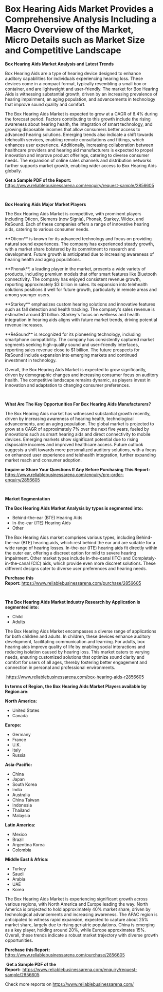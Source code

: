 <p><h1>Box Hearing Aids Market Provides a Comprehensive Analysis Including a Macro Overview of the Market, Micro Details such as Market Size and Competitive Landscape</h1></p><p><strong>Box Hearing Aids Market Analysis and Latest Trends</strong></p>
<p><p>Box Hearing Aids are a type of hearing device designed to enhance auditory capabilities for individuals experiencing hearing loss. These devices come in a compact format, typically resembling a small box or container, and are lightweight and user-friendly. The market for Box Hearing Aids is witnessing substantial growth, driven by an increasing prevalence of hearing impairment, an aging population, and advancements in technology that improve sound quality and comfort.</p><p>The Box Hearing Aids Market is expected to grow at a CAGR of 8.4% during the forecast period. Factors contributing to this growth include the rising awareness about hearing health, the integration of smart technology, and growing disposable incomes that allow consumers better access to advanced hearing solutions. Emerging trends also indicate a shift towards telehealth services, enabling remote consultations and fittings, which enhances user experience. Additionally, increasing collaboration between healthcare providers and hearing aid manufacturers is expected to propel innovation and improve product offerings, catering to diverse consumer needs. The expansion of online sales channels and distribution networks further supports market growth, enabling wider access to Box Hearing Aids globally.</p></p>
<p><strong>Get a Sample PDF of the Report:&nbsp;</strong> <a href="https://www.reliablebusinessarena.com/enquiry/request-sample/2856605?utm_campaign=2928&utm_medium=2&utm_source=Github&utm_content=ia&utm_term=12032025&utm_id=box-hearing-aids">https://www.reliablebusinessarena.com/enquiry/request-sample/2856605</a></p>
<p>&nbsp;</p>
<p><strong>Box Hearing Aids Major Market Players</strong></p>
<p><p>The Box Hearing Aids Market is competitive, with prominent players including Oticon, Siemens (now Signia), Phonak, Starkey, Widex, and ReSound. Each of these companies offers a range of innovative hearing aids, catering to various consumer needs.</p><p>**Oticon** is known for its advanced technology and focus on providing natural sound experiences. The company has experienced steady growth, with a market share bolstered by its commitment to research and development. Future growth is anticipated due to increasing awareness of hearing health and aging populations.</p><p>**Phonak**, a leading player in the market, presents a wide variety of products, including premium models that offer smart features like Bluetooth connectivity. The company has enjoyed consistent revenue growth, reporting approximately $3 billion in sales. Its expansion into telehealth solutions positions it well for future growth, particularly in remote areas and among younger users.</p><p>**Starkey** emphasizes custom hearing solutions and innovative features such as fall detection and health tracking. The company's sales revenue is estimated around $1 billion. Starkey's focus on wellness and health integration in hearing aids aligns with future market trends, driving potential revenue increases.</p><p>**ReSound** is recognized for its pioneering technology, including smartphone compatibility. The company has consistently captured market segments seeking high-quality sound and user-friendly interfaces, reporting sales revenue close to $1 billion. The future prospects for ReSound include expansion into emerging markets and continued investment in technology.</p><p>Overall, the Box Hearing Aids Market is expected to grow significantly, driven by demographic changes and increasing consumer focus on auditory health. The competitive landscape remains dynamic, as players invest in innovation and adaptation to changing consumer preferences.</p></p>
<p>&nbsp;</p>
<p><strong>What Are The Key Opportunities For Box Hearing Aids Manufacturers?</strong></p>
<p><p>The Box Hearing Aids market has witnessed substantial growth recently, driven by increasing awareness of hearing health, technological advancements, and an aging population. The global market is projected to grow at a CAGR of approximately 7% over the next five years, fueled by innovations such as smart hearing aids and direct connectivity to mobile devices. Emerging markets show significant potential due to rising disposable incomes and improved healthcare access. Future outlook suggests a shift towards more personalized auditory solutions, with a focus on enhanced user experience and telehealth integration, further expanding market reach and consumer adoption.</p></p>
<p><strong>Inquire or Share Your Questions If Any Before Purchasing This Report:</strong> <a href="https://www.reliablebusinessarena.com/enquiry/pre-order-enquiry/2856605?utm_campaign=2928&utm_medium=2&utm_source=Github&utm_content=ia&utm_term=12032025&utm_id=box-hearing-aids">https://www.reliablebusinessarena.com/enquiry/pre-order-enquiry/2856605</a></p>
<p>&nbsp;</p>
<p><strong>Market Segmentation</strong></p>
<p><strong>The Box Hearing Aids Market Analysis by types is segmented into:</strong></p>
<p><ul><li>Behind-the-ear (BTE) Hearing Aids</li><li>In-the-ear (ITE) Hearing Aids</li><li>Other</li></ul></p>
<p><p>The Box Hearing Aids market comprises various types, including Behind-the-ear (BTE) hearing aids, which rest behind the ear and are suitable for a wide range of hearing losses. In-the-ear (ITE) hearing aids fit directly within the outer ear, offering a discreet option for mild to severe hearing impairment. Other market types include In-the-canal (ITC) and Completely-in-the-canal (CIC) aids, which provide even more discreet solutions. These different designs cater to diverse user preferences and hearing needs.</p></p>
<p><strong>Purchase this Report:&nbsp;</strong><a href="https://www.reliablebusinessarena.com/purchase/2856605?utm_campaign=2928&utm_medium=2&utm_source=Github&utm_content=ia&utm_term=12032025&utm_id=box-hearing-aids">https://www.reliablebusinessarena.com/purchase/2856605</a></p>
<p>&nbsp;</p>
<p><strong>The Box Hearing Aids Market Industry Research by Application is segmented into:</strong></p>
<p><ul><li>Child</li><li>Adults</li></ul></p>
<p><p>The Box Hearing Aids Market encompasses a diverse range of applications for both children and adults. In children, these devices enhance auditory development, facilitating communication and learning. For adults, box hearing aids improve quality of life by enabling social interactions and reducing isolation caused by hearing loss. This market caters to varying needs, ensuring customized solutions that optimize sound clarity and comfort for users of all ages, thereby fostering better engagement and connection in personal and professional environments.</p></p>
<p><a href="https://www.reliablebusinessarena.com/box-hearing-aids-r2856605?utm_campaign=2928&utm_medium=2&utm_source=Github&utm_content=ia&utm_term=12032025&utm_id=box-hearing-aids">&nbsp;https://www.reliablebusinessarena.com/box-hearing-aids-r2856605</a></p>
<p><strong>In terms of Region, the Box Hearing Aids Market Players available by Region are:</strong></p>
<p>
    <p> <strong> North America: </strong>
        <ul>
            <li>United States</li>
            <li>Canada</li>
        </ul>
        </p> 
    <p> <strong> Europe: </strong>
        <ul>
            <li>Germany</li>
            <li>France</li>
            <li>U.K.</li>
            <li>Italy</li>
            <li>Russia</li>
        </ul>
        </p> 
    <p> <strong> Asia-Pacific: </strong>
        <ul>
            <li>China</li>
            <li>Japan</li>
            <li>South Korea</li>
            <li>India</li>
            <li>Australia</li>
            <li>China Taiwan</li>
            <li>Indonesia</li>
            <li>Thailand</li>
            <li>Malaysia</li>
        </ul>
        </p> 
    <p> <strong> Latin America: </strong>
        <ul>
            <li>Mexico</li>
            <li>Brazil</li>
            <li>Argentina Korea</li>
            <li>Colombia</li>
        </ul>
        </p> 
    <p> <strong> Middle East & Africa: </strong>
        <ul>
            <li>Turkey</li>
            <li>Saudi</li>
            <li>Arabia</li>
            <li>UAE</li>
            <li>Korea</li>
        </ul>
    </p>
    </p>
<p><p>The Box Hearing Aids Market is experiencing significant growth across various regions, with North America and Europe leading the way. North America is projected to hold approximately 40% market share, driven by technological advancements and increasing awareness. The APAC region is anticipated to witness rapid expansion, expected to capture about 25% market share, largely due to rising geriatric populations. China is emerging as a key player, holding around 20%, while Europe approximates 15%. Overall, these trends indicate a robust market trajectory with diverse growth opportunities.</p></p>
<p><strong>Purchase this Report: </strong><a href="https://www.reliablebusinessarena.com/purchase/2856605?utm_campaign=2928&utm_medium=2&utm_source=Github&utm_content=ia&utm_term=12032025&utm_id=box-hearing-aids">https://www.reliablebusinessarena.com/purchase/2856605</a></p>
<p>&nbsp;<strong>Get a Sample PDF of the Report:&nbsp;&nbsp;</strong><a href="https://www.reliablebusinessarena.com/enquiry/request-sample/2856605?utm_campaign=2928&utm_medium=2&utm_source=Github&utm_content=ia&utm_term=12032025&utm_id=box-hearing-aids">https://www.reliablebusinessarena.com/enquiry/request-sample/2856605</a></p>
<p><strong></strong></p>
<p>Check more reports on <a href="https://www.reliablebusinessarena.com/?utm_campaign=2928&utm_medium=2&utm_source=Github&utm_content=ia&utm_term=12032025&utm_id=box-hearing-aids">https://www.reliablebusinessarena.com/</a></p>